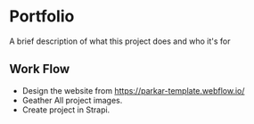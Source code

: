 # Portfolio

A brief description of what this project does and who it's for


## Work Flow
- Design the website from https://parkar-template.webflow.io/
- Geather All project images.
- Create project in Strapi.

